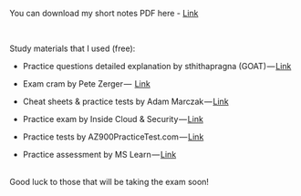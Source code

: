 You can download my short notes PDF here - [Link](https://drive.google.com/file/d/1d6daLN8QhrmXZkZkMrh6nMcpuI4WwxaM/view?usp=drive_link)

<br>

Study materials that I used (free):

- Practice questions detailed explanation by sthithapragna (GOAT) — [Link](https://youtube.com/playlist?list=PL7GozF-qZ4KfKB9ZHW3ZiW1Yv6Z6CT8ma)

- Exam cram by Pete Zerger —  [Link](https://youtu.be/8n-kWJetQRk)

- Cheat sheets & practice tests by Adam Marczak — [Link](https://marczak.io/az-900)

- Practice exam by Inside Cloud & Security — [Link](https://insidethemicrosoftcloud.com/az900quiz)

- Practice tests by AZ900PracticeTest.com — [Link](https://az900practicetest.com)

- Practice assessment by MS Learn — [Link](https://learn.microsoft.com/en-us/credentials/certifications/azure-fundamentals/practice/assessment)

<br>
Good luck to those that will be taking the exam soon!
